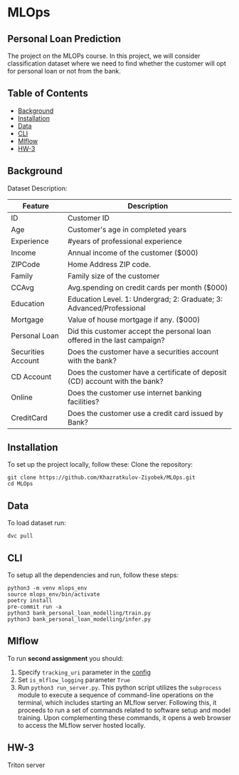 # MLOps

## Personal Loan Prediction

The project on the MLOPs course. In this project, we will consider classification dataset where we need to find whether the customer will opt for personal loan or not from the bank.

## Table of Contents

- [Background](#background)
- [Installation](#installation)
- [Data](#data)
- [CLI](#cli)
- [Mlflow](#mlflow)
- [HW-3](#hw-3)

## Background

Dataset Description:

| Feature              | Description                                                                 |
|----------------------|-----------------------------------------------------------------------------|
| ID                   | Customer   ID                                                               |
| Age                  | Customer's age in   completed years                                         |
| Experience           | #years of professional experience                                           |
| Income               | Annual income of the customer ($000)                                        |
| ZIPCode              | Home Address ZIP code.                                                      |
| Family               | Family size of the customer                                                 |
| CCAvg                | Avg.spending on credit cards per month ($000)                               |
| Education            | Education Level. 1: Undergrad; 2: Graduate; 3: Advanced/Professional        |
| Mortgage             | Value of house mortgage if any. ($000)                                      |
| Personal Loan        | Did this customer accept the personal loan offered in the last campaign?    |
| Securities   Account | Does the customer have a securities account with the bank?                  |
| CD Account           | Does the customer have a certificate of deposit (CD) account with the bank? |
| Online               | Does the customer use internet banking facilities?                          |
| CreditCard           | Does the customer use a credit card issued by Bank?               |

## Installation

To set up the project locally, follow these:
Clone the repository:
```
git clone https://github.com/Khazratkulov-Ziyobek/MLOps.git
cd MLOps
```

## Data

To load dataset run:
```
dvc pull
```

## CLI

To setup all the dependencies and run, follow these steps:
```
python3 -m venv mlops_env
source mlops_env/bin/activate
poetry install
pre-commit run -a
python3 bank_personal_loan_modelling/train.py
python3 bank_personal_loan_modelling/infer.py
```

## Mlflow

To run **second assignment** you should:

1. Specify `tracking_uri` parameter in the [config](https://github.com/Khazratkulov-Ziyobek/MLOps/blob/main/configs/config.yaml)
2. Set `is_mlflow_logging` parameter `True`
3. Run ```python3 run_server.py```. This python script utilizes the `subprocess` module to execute a sequence of command-line operations on the terminal, which includes starting an MLflow server. Following this, it proceeds to run a set of commands related to software setup and model training. Upon complementing these commands, it opens a web browser to access the MLflow server hosted locally.

## HW-3

Triton server

